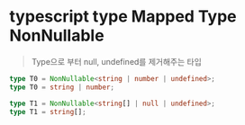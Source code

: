 # typescript type Mapped Type NonNullable

> Type으로 부터 null, undefined를 제거해주는 타입

```ts
type T0 = NonNullable<string | number | undefined>;
type T0 = string | number;

type T1 = NonNullable<string[] | null | undefined>;
type T1 = string[];
```
